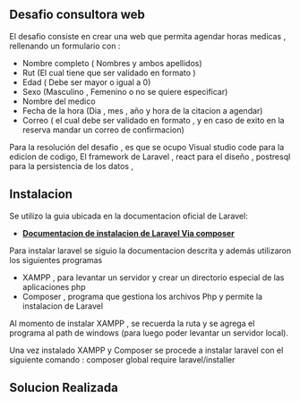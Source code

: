 ## Desafio consultora web

El desafio consiste en crear una web que permita agendar horas medicas , rellenando un formulario con :

- Nombre completo ( Nombres y ambos apellidos)
- Rut (El cual tiene que ser validado en formato )
- Edad ( Debe ser mayor o igual a 0)
- Sexo (Masculino , Femenino o no se quiere especificar)
- Nombre del medico
- Fecha de la hora (Dia , mes , año y hora de la citacion a agendar)
- Correo ( el cual debe ser validado en formato , y en caso de exito en la reserva mandar un correo de confirmacion)

Para la resolución del desafio , es que se ocupo Visual studio code para la edicion de codigo,  El framework de Laravel  , react para el diseño , postresql para la persistencia de los datos , 

## Instalacion
Se utilizo la guia ubicada en la documentacion oficial de Laravel:
- **[Documentacion de instalacion de Laravel Via composer](https://laravel.com/docs/8.x#installation-via-composer)**

Para instalar laravel se siguio la documentacion descrita y además utilizaron los siguientes programas
- XAMPP , para levantar un servidor y crear un directorio especial de las aplicaciones php
- Composer , programa que gestiona los archivos Php y permite la instalacion de Laravel

Al momento de instalar XAMPP , se recuerda la ruta y se agrega el programa al path de windows (para luego poder levantar un servidor local).

Una vez instalado XAMPP y Composer se procede a instalar laravel con el siguiente comando : composer global require laravel/installer

## Solucion Realizada
